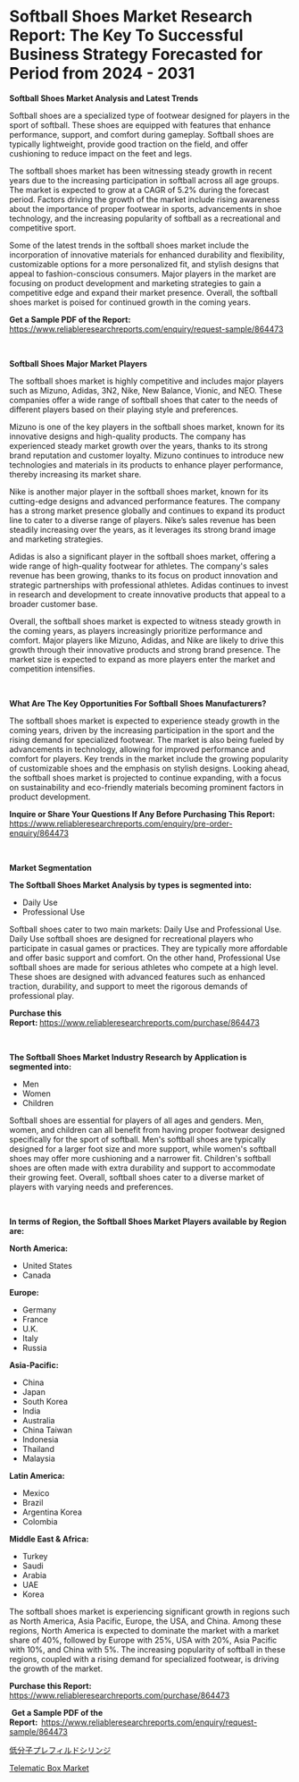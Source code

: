 <p><h1>Softball Shoes Market Research Report: The Key To Successful Business Strategy Forecasted for Period from 2024 - 2031</h1></p><p><strong>Softball Shoes Market Analysis and Latest Trends</strong></p>
<p><p>Softball shoes are a specialized type of footwear designed for players in the sport of softball. These shoes are equipped with features that enhance performance, support, and comfort during gameplay. Softball shoes are typically lightweight, provide good traction on the field, and offer cushioning to reduce impact on the feet and legs.</p><p>The softball shoes market has been witnessing steady growth in recent years due to the increasing participation in softball across all age groups. The market is expected to grow at a CAGR of 5.2% during the forecast period. Factors driving the growth of the market include rising awareness about the importance of proper footwear in sports, advancements in shoe technology, and the increasing popularity of softball as a recreational and competitive sport.</p><p>Some of the latest trends in the softball shoes market include the incorporation of innovative materials for enhanced durability and flexibility, customizable options for a more personalized fit, and stylish designs that appeal to fashion-conscious consumers. Major players in the market are focusing on product development and marketing strategies to gain a competitive edge and expand their market presence. Overall, the softball shoes market is poised for continued growth in the coming years.</p></p>
<p><strong>Get a Sample PDF of the Report:&nbsp;</strong> <a href="https://www.reliableresearchreports.com/enquiry/request-sample/864473">https://www.reliableresearchreports.com/enquiry/request-sample/864473</a></p>
<p>&nbsp;</p>
<p><strong>Softball Shoes Major Market Players</strong></p>
<p><p>The softball shoes market is highly competitive and includes major players such as Mizuno, Adidas, 3N2, Nike, New Balance, Vionic, and NEO. These companies offer a wide range of softball shoes that cater to the needs of different players based on their playing style and preferences.</p><p>Mizuno is one of the key players in the softball shoes market, known for its innovative designs and high-quality products. The company has experienced steady market growth over the years, thanks to its strong brand reputation and customer loyalty. Mizuno continues to introduce new technologies and materials in its products to enhance player performance, thereby increasing its market share.</p><p>Nike is another major player in the softball shoes market, known for its cutting-edge designs and advanced performance features. The company has a strong market presence globally and continues to expand its product line to cater to a diverse range of players. Nike’s sales revenue has been steadily increasing over the years, as it leverages its strong brand image and marketing strategies.</p><p>Adidas is also a significant player in the softball shoes market, offering a wide range of high-quality footwear for athletes. The company's sales revenue has been growing, thanks to its focus on product innovation and strategic partnerships with professional athletes. Adidas continues to invest in research and development to create innovative products that appeal to a broader customer base.</p><p>Overall, the softball shoes market is expected to witness steady growth in the coming years, as players increasingly prioritize performance and comfort. Major players like Mizuno, Adidas, and Nike are likely to drive this growth through their innovative products and strong brand presence. The market size is expected to expand as more players enter the market and competition intensifies.</p></p>
<p>&nbsp;</p>
<p><strong>What Are The Key Opportunities For Softball Shoes Manufacturers?</strong></p>
<p><p>The softball shoes market is expected to experience steady growth in the coming years, driven by the increasing participation in the sport and the rising demand for specialized footwear. The market is also being fueled by advancements in technology, allowing for improved performance and comfort for players. Key trends in the market include the growing popularity of customizable shoes and the emphasis on stylish designs. Looking ahead, the softball shoes market is projected to continue expanding, with a focus on sustainability and eco-friendly materials becoming prominent factors in product development.</p></p>
<p><strong>Inquire or Share Your Questions If Any Before Purchasing This Report:</strong> <a href="https://www.reliableresearchreports.com/enquiry/pre-order-enquiry/864473">https://www.reliableresearchreports.com/enquiry/pre-order-enquiry/864473</a></p>
<p>&nbsp;</p>
<p><strong>Market Segmentation</strong></p>
<p><strong>The Softball Shoes Market Analysis by types is segmented into:</strong></p>
<p><ul><li>Daily Use</li><li>Professional Use</li></ul></p>
<p><p>Softball shoes cater to two main markets: Daily Use and Professional Use. Daily Use softball shoes are designed for recreational players who participate in casual games or practices. They are typically more affordable and offer basic support and comfort. On the other hand, Professional Use softball shoes are made for serious athletes who compete at a high level. These shoes are designed with advanced features such as enhanced traction, durability, and support to meet the rigorous demands of professional play.</p></p>
<p><strong>Purchase this Report:&nbsp;</strong><a href="https://www.reliableresearchreports.com/purchase/864473">https://www.reliableresearchreports.com/purchase/864473</a></p>
<p>&nbsp;</p>
<p><strong>The Softball Shoes Market Industry Research by Application is segmented into:</strong></p>
<p><ul><li>Men</li><li>Women</li><li>Children</li></ul></p>
<p><p>Softball shoes are essential for players of all ages and genders. Men, women, and children can all benefit from having proper footwear designed specifically for the sport of softball. Men's softball shoes are typically designed for a larger foot size and more support, while women's softball shoes may offer more cushioning and a narrower fit. Children's softball shoes are often made with extra durability and support to accommodate their growing feet. Overall, softball shoes cater to a diverse market of players with varying needs and preferences.</p></p>
<p>&nbsp;</p>
<p><strong>In terms of Region, the Softball Shoes Market Players available by Region are:</strong></p>
<p>
    <p> <strong> North America: </strong>
        <ul>
            <li>United States</li>
            <li>Canada</li>
        </ul>
        </p> 
    <p> <strong> Europe: </strong>
        <ul>
            <li>Germany</li>
            <li>France</li>
            <li>U.K.</li>
            <li>Italy</li>
            <li>Russia</li>
        </ul>
        </p> 
    <p> <strong> Asia-Pacific: </strong>
        <ul>
            <li>China</li>
            <li>Japan</li>
            <li>South Korea</li>
            <li>India</li>
            <li>Australia</li>
            <li>China Taiwan</li>
            <li>Indonesia</li>
            <li>Thailand</li>
            <li>Malaysia</li>
        </ul>
        </p> 
    <p> <strong> Latin America: </strong>
        <ul>
            <li>Mexico</li>
            <li>Brazil</li>
            <li>Argentina Korea</li>
            <li>Colombia</li>
        </ul>
        </p> 
    <p> <strong> Middle East & Africa: </strong>
        <ul>
            <li>Turkey</li>
            <li>Saudi</li>
            <li>Arabia</li>
            <li>UAE</li>
            <li>Korea</li>
        </ul>
    </p>
    </p>
<p><p>The softball shoes market is experiencing significant growth in regions such as North America, Asia Pacific, Europe, the USA, and China. Among these regions, North America is expected to dominate the market with a market share of 40%, followed by Europe with 25%, USA with 20%, Asia Pacific with 10%, and China with 5%. The increasing popularity of softball in these regions, coupled with a rising demand for specialized footwear, is driving the growth of the market.</p></p>
<p><strong>Purchase this Report: </strong><a href="https://www.reliableresearchreports.com/purchase/864473">https://www.reliableresearchreports.com/purchase/864473</a></p>
<p>&nbsp;<strong>Get a Sample PDF of the Report:&nbsp;&nbsp;</strong><a href="https://www.reliableresearchreports.com/enquiry/request-sample/864473">https://www.reliableresearchreports.com/enquiry/request-sample/864473</a></p>
<p><strong></strong></p>
<p><p><a href="https://github.com/wkuactfdzwizk06/Market-Research-Report-List-1/blob/main/88802914288.md">低分子プレフィルドシリンジ</a></p><p><a href="https://artistic-helicopter-ca9.notion.site/Telematic-Box-Market-Size-Reflecting-a-Forecast-Till-2031-Market-By-Type-By-Application-and-By-Geo-f91bf668d3c4450e8c336949e037c3fd">Telematic Box Market</a></p></p>